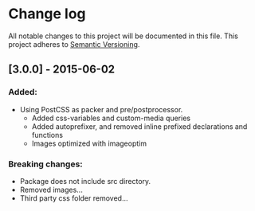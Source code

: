 # Change log
All notable changes to this project will be documented in this file.
This project adheres to [Semantic Versioning](http://semver.org/).

## [3.0.0] - 2015-06-02

### Added:

* Using PostCSS as packer and pre/postprocessor.
    * Added css-variables and custom-media queries
    * Added autoprefixer, and removed inline prefixed declarations and functions
    * Images optimized with imageoptim

### Breaking changes:

* Package does not include src directory.
* Removed images...
* Third party css folder removed...
